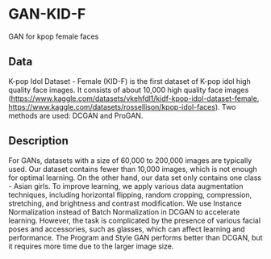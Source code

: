 # GAN-KID-F
GAN for kpop female faces

## Data
K-pop Idol Dataset - Female (KID-F) is the first dataset of K-pop idol high quality face images. It consists of about 10,000 high quality face images (https://www.kaggle.com/datasets/vkehfdl1/kidf-kpop-idol-dataset-female, https://www.kaggle.com/datasets/rossellison/kpop-idol-faces). Two methods are used: DCGAN and ProGAN. 

## Description

For GANs, datasets with a size of 60,000 to 200,000 images are typically used. Our dataset contains fewer than 10,000 images, which is not enough for optimal learning. On the other hand, our data set only contains one class - Asian girls. To improve learning, we apply various data augmentation techniques, including horizontal flipping, random cropping, compression, stretching, and brightness and contrast modification. We use Instance Normalization instead of Batch Normalization in DCGAN to accelerate learning. However, the task is complicated by the presence of various facial poses and accessories, such as glasses, which can affect learning and performance. The Program and Style GAN performs better than DCGAN, but it requires more time due to the larger image size.
